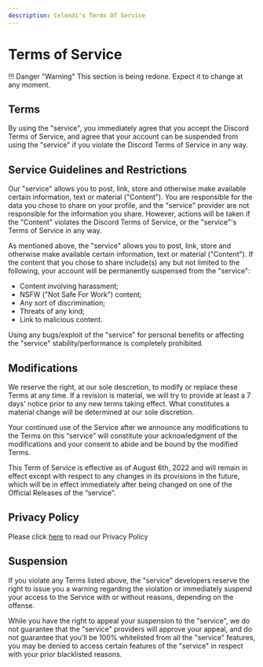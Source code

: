```yaml
---
description: Celendi's Terms Of Service
---
```

# Terms of Service
!!! Danger "Warning"
    This section is being redone. Expect it to change at any moment.
## Terms
By using the "service", you immediately agree that you accept the Discord Terms of Service, and agree that your account can be suspended from using the "service" if you violate the Discord Terms of Service in any way.

## Service Guidelines and Restrictions
Our "service" allows you to post, link, store and otherwise make available certain information, text or material ("Content"). You are responsible for the data you chose to share on your profile, and the "service" provider are not responsible for the information you share. However, actions will be taken if the "Content" violates the Discord Terms of Service, or the "service"'s Terms of Service in any way.

As mentioned above, the "service" allows you to post, link, store and otherwise make available certain information, text or material ("Content"). If the content that you chose to share include(s) any but not limited to the following, your account will be permanently suspensed from the "service":
- Content involving harassment;
- NSFW ("Not Safe For Work") content;
- Any sort of discrimination;
- Threats of any kind;
- Link to malicious content.

Using any bugs/exploit of the "service" for personal benefits or affecting the "service" stability/performance is completely prohibited.

## Modifications
We reserve the right, at our sole descretion, to modify or replace these Terms at any time. If a revision is material, we will try to provide at least a 7 days' notice prior to any new terms taking effect. What constitutes a material change will be determined at our sole discretion.

Your continued use of the Service after we announce any modifications to the Terms on this “service” will constitute your acknowledgment of the modifications and your consent to abide and be bound by the modified Terms.

This Term of Service is effective as of August 6th, 2022 and will remain in effect except with respect to any changes in its provisions in the future, which will be in effect immediately after being changed on one of the Official Releases of the “service”.

## Privacy Policy
Please click [here](https://docs.celendi.xyz/policies/privacy) to read our Privacy Policy

## Suspension
If you violate any Terms listed above, the "service" developers reserve the right to issue you a warning regarding the violation or immediately suspend your access to the Service with or without reasons, depending on the offense.

While you have the right to appeal your suspension to the "service", we do not guarantee that the "service" providers will approve your appeal, and do not guarantee that you'll be 100% whitelisted from all the "service" features, you may be denied to access certain features of the "service" in respect with your prior blacklisted reasons.